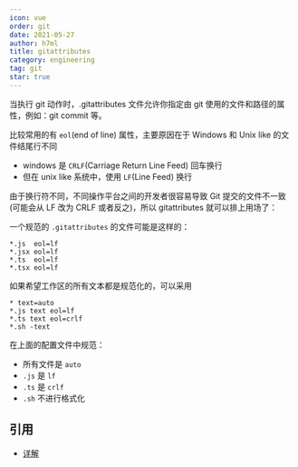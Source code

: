 ```yaml
---
icon: vue
order: git
date: 2021-05-27
author: h7ml
title: gitattributes
category: engineering
tag: git
star: true
---
```


当执行 git 动作时，.gitattributes 文件允许你指定由 git 使用的文件和路径的属性，例如：git commit 等。

比较常用的有 `eol`(end of line) 属性，主要原因在于 Windows 和 Unix like 的文件结尾行不同

- windows 是 `CRLF`(Carriage Return Line Feed) 回车换行
- 但在 unix like 系统中，使用 `LF`(Line Feed) 换行

由于换行符不同，不同操作平台之间的开发者很容易导致 Git 提交的文件不一致(可能会从 LF 改为 CRLF 或者反之)，所以 gitattributes 就可以排上用场了：

一个规范的 `.gitattributes` 的文件可能是这样的：

```
*.js  eol=lf
*.jsx eol=lf
*.ts  eol=lf
*.tsx eol=lf
```

如果希望工作区的所有文本都是规范化的，可以采用

```
* text=auto
*.js text eol=lf
*.ts text eol=crlf
*.sh -text
```

在上面的配置文件中规范：

- 所有文件是 `auto`
- `.js` 是 `lf`
- `.ts` 是 `crlf`
- `.sh` 不进行格式化

## 引用

- [详解](https://www.cnblogs.com/kidsitcn/p/4769344.html)
